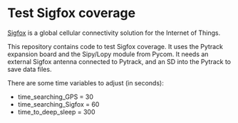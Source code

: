 # Test Sigfox coverage

[Sigfox](https://www.sigfox.com/en) is a global cellular connectivity solution for the Internet of Things.

This repository contains code to test Sigfox coverage. 
It uses the Pytrack expansion board and the Sipy/Lopy module from Pycom.
It needs an external Sigfox antenna connected to Pytrack, and an SD into the Pytrack to save data files.

There are some time variables to adjust (in seconds):
- time_searching_GPS = 30
- time_searching_Sigfox = 60
- time_to_deep_sleep = 300
